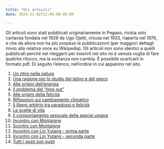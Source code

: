 ```yaml
---
title: "Gli articoli"
date: 2024-21-02T12:00:00-05:00

---
```

Gli articoli sono stati pubblicati originariamente in Pegaso, rivista solo cartacea fondata nel 1929 da Ugo Ojetti, chiusa nel 1933, riaperta nel 1976, e che da allora non ha più sospeso le pubblicazioni (per maggiori dettagli rinvio alla relativa voce su Wikipedia).
Gli articoli non sono identici a quelli pubblicati perché nel rileggerli per inserirli nel sito mi è venuta voglia di fare qualche ritocco, ma la sostanza non cambia. È possibile scaricarli in formato pdf.
Di seguito l’elenco, nell’ordine in cui appaiono nel sito.


1) [Un ritiro nella natura](/articles/un-ritiro-nella-natura/)
2) [Una ragione per lo studio del latino e del greco](/articles/una-ragione-per-lo-studio-del-latino-e-del-greco/)
3) [Alle origini dell’energia](/articles/alle-origini-dell-energia/)
4) [Il problema del “time out”](/articles/il-problema-del-time-out/)
5) [Alle origini della felicità](/articles/alle-origini-della-felicita%CC%80)
6) [Riflessioni sul cambiamento climatico](/articles/riflessioni-sul-cambiamento-climatico/)
7) [Il libero arbitrio tra paradossi e felicità](/articles/il-libero-arbitrio-tra-paradossi-e-felicita%CC%80/)
8) [Le scelte di vita](/articles/le-scelte-di-vita/)
9) [Il comportamento sessuale della specie umana](/articles/il-comportamento-sessuale-della-specie-umana/)
10) [Incontro con Montaigne](/articles/incontro-con-montaigne/)
11) [Scontro con Montaigne](/articles/scontro-con-montaigne/)
12) [Incontro con Lin Yutang - prima parte](/articles/incontro-con-lin-yutang-prima-parte/)
13) [Incontro con Lin Yutang - seconda parte](/articles/incontro-con-lin-yutang-seconda-parte/)
14) [Tutti i gusti son gusti ](/articles/tutti-i-gusti-son-gusti/)
